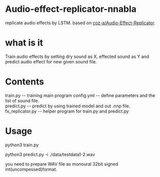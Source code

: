 # Audio-effect-replicator-nnabla
replicate audio effects by LSTM. based on [coz-a/Audio-Effect-Replicator](https://github.com/coz-a/Audio-Effect-Replicator).

# what is it  
Train audio effects by setting dry sound as X, effected sound as Y and predict audio effect for new given sound file.  

# Contents  
train.py  -- training main program
config.yml -- define parameters and the list of sound file.  
predict.py -- predict by using trained model and out .nnp file.
fx_replicator.py -- helper program for train.py and predict.py

# Usage  
python3 train.py

python3 predict.py  -i ./data/testdata1-2.wav

you need to prepare WAV file as monoural 32bit signed int(uncompessed)format.
